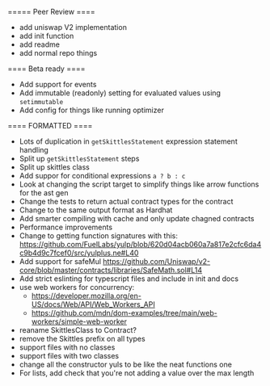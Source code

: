 ===== Peer Review ====

- add uniswap V2 implementation
- add init function
- add readme
- add normal repo things

==== Beta ready ====

- Add support for events
- Add immutable (readonly) setting for evaluated values using `setimmutable`
- Add config for things like running optimizer

==== FORMATTED ====

- Lots of duplication in `getSkittlesStatement` expression statement handling
- Split up `getSkittlesStatement` steps
- Split up skittles class
- Add suppor for conditional expressions `a ? b : c`
- Look at changing the script target to simplify things like arrow functions for the ast gen
- Change the tests to return actual contract types for the contract
- Change to the same output format as Hardhat
- Add smarter compiling with cache and only update chagned contracts
- Performance improvements
- Change to getting function signatures with this: https://github.com/FuelLabs/yulp/blob/620d04acb060a7a817e2cfc6da4c9b4d9c7fcef0/src/yulplus.ne#L40
- Add support for safeMul https://github.com/Uniswap/v2-core/blob/master/contracts/libraries/SafeMath.sol#L14
- Add strict eslinting for typescript files and include in init and docs
- use web workers for concurrency:
  - https://developer.mozilla.org/en-US/docs/Web/API/Web_Workers_API
  - https://github.com/mdn/dom-examples/tree/main/web-workers/simple-web-worker
- reaname SkittlesClass to Contract?
- remove the Skittles prefix on all types
- support files with no classes
- support files with two classes
- change all the constructor yuls to be like the neat functions one
- For lists, add check that you're not adding a value over the max length
